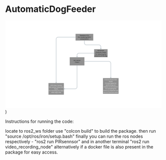 # AutomaticDogFeeder
![Image Alt text](https://github.com/a1789190/AutomaticDogFeeder/blob/main/System%20diagram%20(1).png "System Diagram"))


Instructions for running the code:

locate to ros2_ws folder use "colcon build" to build the package. 
then run "source /opt/ros/iron/setup.bash" 
finally you can run the ros nodes respectively - "ros2 run PIRsennsor" and in another terminal "ros2 run video_recording_node"
alternatively if a docker file is also present in the package for easy access.

